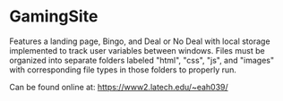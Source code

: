# GamingSite

Features a landing page, Bingo, and Deal or No Deal with local storage implemented to track user variables between windows. Files must be organized into separate folders labeled "html", "css", "js", and "images" with corresponding file types in those folders to properly run.

Can be found online at: https://www2.latech.edu/~eah039/
